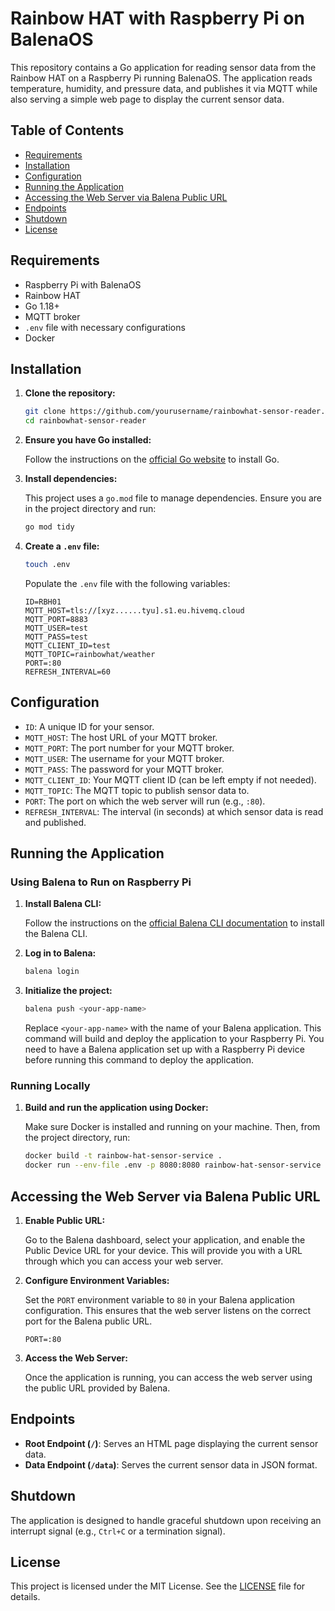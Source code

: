 # Rainbow HAT with Raspberry Pi on BalenaOS

This repository contains a Go application for reading sensor data from the Rainbow HAT on a Raspberry Pi running BalenaOS. The application reads temperature, humidity, and pressure data, and publishes it via MQTT while also serving a simple web page to display the current sensor data.

## Table of Contents

- [Requirements](#requirements)
- [Installation](#installation)
- [Configuration](#configuration)
- [Running the Application](#running-the-application)
- [Accessing the Web Server via Balena Public URL](#accessing-the-web-server-via-balena-public-url)
- [Endpoints](#endpoints)
- [Shutdown](#shutdown)
- [License](#license)

## Requirements

- Raspberry Pi with BalenaOS
- Rainbow HAT
- Go 1.18+
- MQTT broker
- `.env` file with necessary configurations
- Docker

## Installation

1. **Clone the repository:**

    ```sh
    git clone https://github.com/yourusername/rainbowhat-sensor-reader.git
    cd rainbowhat-sensor-reader
    ```

2. **Ensure you have Go installed:**

    Follow the instructions on the [official Go website](https://golang.org/doc/install) to install Go.

3. **Install dependencies:**

    This project uses a `go.mod` file to manage dependencies. Ensure you are in the project directory and run:

    ```sh
    go mod tidy
    ```

4. **Create a `.env` file:**

    ```sh
    touch .env
    ```

    Populate the `.env` file with the following variables:

    ```env
    ID=RBH01
    MQTT_HOST=tls://[xyz......tyu].s1.eu.hivemq.cloud
    MQTT_PORT=8883
    MQTT_USER=test
    MQTT_PASS=test
    MQTT_CLIENT_ID=test
    MQTT_TOPIC=rainbowhat/weather
    PORT=:80
    REFRESH_INTERVAL=60
    ```

## Configuration

- `ID`: A unique ID for your sensor.
- `MQTT_HOST`: The host URL of your MQTT broker.
- `MQTT_PORT`: The port number for your MQTT broker.
- `MQTT_USER`: The username for your MQTT broker.
- `MQTT_PASS`: The password for your MQTT broker.
- `MQTT_CLIENT_ID`: Your MQTT client ID (can be left empty if not needed).
- `MQTT_TOPIC`: The MQTT topic to publish sensor data to.
- `PORT`: The port on which the web server will run (e.g., `:80`).
- `REFRESH_INTERVAL`: The interval (in seconds) at which sensor data is read and published.

## Running the Application

### Using Balena to Run on Raspberry Pi

1. **Install Balena CLI:**

    Follow the instructions on the [official Balena CLI documentation](https://www.balena.io/docs/reference/cli/#installation) to install the Balena CLI.

2. **Log in to Balena:**

    ```sh
    balena login
    ```

3. **Initialize the project:**

    ```sh
    balena push <your-app-name>
    ```

    Replace `<your-app-name>` with the name of your Balena application. This command will build and deploy the application to your Raspberry Pi.
    You need to have a Balena application set up with a Raspberry Pi device before running this command to deploy the application.

### Running Locally

1. **Build and run the application using Docker:**

    Make sure Docker is installed and running on your machine. Then, from the project directory, run:

    ```sh
    docker build -t rainbow-hat-sensor-service .
    docker run --env-file .env -p 8080:8080 rainbow-hat-sensor-service
    ```

## Accessing the Web Server via Balena Public URL

1. **Enable Public URL:**

    Go to the Balena dashboard, select your application, and enable the Public Device URL for your device. This will provide you with a URL through which you can access your web server.

2. **Configure Environment Variables:**

    Set the `PORT` environment variable to `80` in your Balena application configuration. This ensures that the web server listens on the correct port for the Balena public URL.

    ```env
    PORT=:80
    ```

3. **Access the Web Server:**

    Once the application is running, you can access the web server using the public URL provided by Balena.

## Endpoints

- **Root Endpoint (`/`)**: Serves an HTML page displaying the current sensor data.
- **Data Endpoint (`/data`)**: Serves the current sensor data in JSON format.

## Shutdown

The application is designed to handle graceful shutdown upon receiving an interrupt signal (e.g., `Ctrl+C` or a termination signal).

## License

This project is licensed under the MIT License. See the [LICENSE](LICENSE) file for details.
